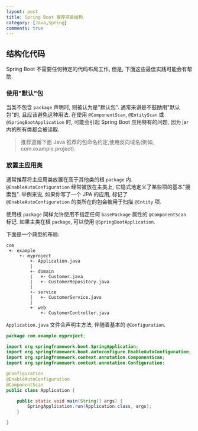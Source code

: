 ```yaml
---
layout: post
title: Spring Boot 推荐项目结构
category: [Java,Spring]
comments: true
---
```


## **结构化代码**

Spring Boot 不需要任何特定的代码布局工作, 但是, 下面这些最佳实践可能会有帮助.

### **使用"默认"包**

当类不包含 `package` 声明时, 则被认为是"默认包". 通常来讲是不鼓励用"默认包"的, 且应该避免这种用法. 在使用 `@ComponentScan`, `@EntityScan` 或 `@SpringBootApplication` 时, 可能会引起 Spring Boot 应用特有的问题, 因为 jar 内的所有类都会被读取.

> 推荐遵循下面 Java 推荐的包命名约定,使用反向域名(例如, com.example.project).

### **放置主应用类**

通常推荐将主应用类放置在高于其他类的根 `package` 内. `@EnableAutoConfiguration` 经常被放在主类上, 它隐式地定义了某些项的基本"搜索包". 举例来说, 如果你写了一个 JPA 的应用, 标记了 `@EnableAutoConfiguration` 的类所在的包会被用于扫描 `@Entity` 项.

使用根 `package` 同样允许使用不指定任何 `basePackage` 属性的 `@ComponentScan` 标记. 如果主类在根 `package`, 可以使用 `@SpringBootApplication`.

下面是一个典型的布局:

``` resource
com
 +- example
     +- myproject
         +- Application.java
         |
         +- domain
         |   +- Customer.java
         |   +- CustomerRepository.java
         |
         +- service
         |   +- CustomerService.java
         |
         +- web
             +- CustomerController.java
```

`Application.java` 文件会声明主方法, 伴随着基本的 `@Configuration`.

``` java
package com.example.myproject;

import org.springframework.boot.SpringApplication;
import org.springframework.boot.autoconfigure.EnableAutoConfiguration;
import org.springframework.context.annotation.ComponentScan;
import org.springframework.context.annotation.Configuration;

@Configuration
@EnableAutoConfiguration
@ComponentScan
public class Application {

    public static void main(String[] args) {
        SpringApplication.run(Application.class, args);
    }

}
```
